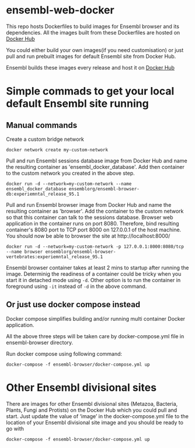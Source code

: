 # ensembl-web-docker

This repo hosts Dockerfiles to build images for Ensembl browser and its dependencies. All the images built from these Dockerfiles are hosted on [Docker Hub](https://hub.docker.com/u/ensemblorg)

You could either build your own images(if you need customisation) or just pull and run prebuilt images for default Ensembl site from Docker Hub.

Ensembl builds these images every release and host it on [Docker Hub](https://hub.docker.com/u/ensemblorg)


# Simple commads to get your local default Ensembl site running

## Manual commands
    
Create a custom bridge network

```
docker network create my-custom-network
```
    
Pull and run Ensembl sessions database image from Docker Hub and name the resulting container as 'ensembl_docker_database'. Add then container to the custom network you created in the above step.

```
docker run -d --network=my-custom-network --name ensembl_docker_database ensemblorg/ensembl-browser-db:experiemntal_release_95.1
```

Pull and run Ensembl browser image from Docker Hub and name the resulting container as 'browser'. 
Add the container to the custom network so that this container can talk to the sessions database.
Browser web application in the container runs on port 8080. Therefore, bind resulting container's 8080 port to TCP port 8000 on 127.0.0.1 of the host machine. 
You should now be able to browser the site at http://localhost:8000/

```
docker run -d --network=my-custom-network -p 127.0.0.1:8000:8080/tcp  --name browser ensemblorg/ensembl-browser-vertebrates:experiemntal_release_95.1
```

Ensembl browser container takes at least 2 mins to startup after running the image. Determinig the readiness of a container could be tricky when you start it in detached mode using ```-d```. 
Other option is to run the container in foreground using ```-it``` instead of ```-d``` in the above command.

## Or just use docker compose instead

Docker compose simplifies building and/or running multi container Docker application.

All the above three steps will be taken care by docker-compose.yml file in ensembl-browser directory. 

Run docker compose using following command:

```
docker-compose -f ensembl-browser/docker-compose.yml up
```

# Other Ensembl divisional sites

There are images for other Ensembl divisional sites (Metazoa, Bacteria, Plants, Fungi and Protists) on the Docker Hub which you could pull and start. Just update the value of ‘image’ in the docker-compose.yml file to the location of your Ensembl divisional site image and you should be ready to go with
```
docker-compose -f ensembl-browser/docker-compose.yml up
```


